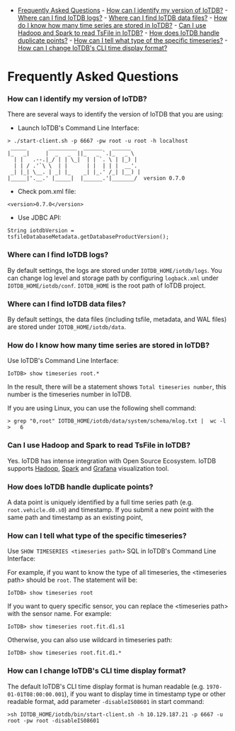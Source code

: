 <!-- TOC -->

- [Frequently Asked Questions](#frequently-asked-questions)
        - [How can I identify my version of IoTDB?](#how-can-i-identify-my-version-of-iotdb)
        - [Where can I find IoTDB logs?](#where-can-i-find-iotdb-logs)
        - [Where can I find IoTDB data files?](#where-can-i-find-iotdb-data-files)
        - [How do I know how many time series are stored in IoTDB?](#how-do-i-know-how-many-time-series-are-stored-in-iotdb)
        - [Can I use Hadoop and Spark to read TsFile in IoTDB?](#can-i-use-hadoop-and-spark-to-read-tsfile-in-iotdb)
        - [How does IoTDB handle duplicate points?](#how-does-iotdb-handle-duplicate-points)
        - [How can I tell what type of the specific timeseries?](#how-can-i-tell-what-type-of-the-specific-timeseries)
        - [How can I change IoTDB's CLI time display format?](#how-can-i-change-iotdbs-cli-time-display-format)

<!-- /TOC -->
# Frequently Asked Questions

### How can I identify my version of IoTDB?

There are several ways to identify the version of IoTDB that you are using:

* Launch IoTDB's Command Line Interface:

```
> ./start-client.sh -p 6667 -pw root -u root -h localhost
 _____       _________  ______   ______    
|_   _|     |  _   _  ||_   _ `.|_   _ \   
  | |   .--.|_/ | | \_|  | | `. \ | |_) |  
  | | / .'`\ \  | |      | |  | | |  __'.  
 _| |_| \__. | _| |_    _| |_.' /_| |__) | 
|_____|'.__.' |_____|  |______.'|_______/  version 0.7.0
```

* Check pom.xml file:

```
<version>0.7.0</version>
```

* Use JDBC API:

```
String iotdbVersion = tsfileDatabaseMetadata.getDatabaseProductVersion();
```

### Where can I find IoTDB logs?

By default settings, the logs are stored under ```IOTDB_HOME/iotdb/logs```. You can change log level and storage path by configuring ```logback.xml``` under ```IOTDB_HOME/iotdb/conf```. ```IOTDB_HOME``` is the root path of IoTDB project.

### Where can I find IoTDB data files?

By default settings, the data files (including tsfile, metadata, and WAL files) are stored under ```IOTDB_HOME/iotdb/data```.

### How do I know how many time series are stored in IoTDB?

Use IoTDB's Command Line Interface:

```
IoTDB> show timeseries root.*
```

In the result, there will be a statement shows `Total timeseries number`, this number is the timeseries number in IoTDB.

If you are using Linux, you can use the following shell command:

```
> grep "0,root" IOTDB_HOME/iotdb/data/system/schema/mlog.txt |  wc -l
>   6
```

### Can I use Hadoop and Spark to read TsFile in IoTDB?

Yes. IoTDB has intense integration with Open Source Ecosystem. IoTDB supports [Hadoop](https://github.com/thulab/iotdb/tree/master/hadoop), [Spark](https://github.com/thulab/iotdb/tree/master/spark) and [Grafana](https://github.com/thulab/iotdb/tree/master/grafana) visualization tool.

### How does IoTDB handle duplicate points?

A data point is uniquely identified by a full time series path (e.g. ```root.vehicle.d0.s0```) and timestamp. If you submit a new point with the same path and timestamp as an existing point, 

### How can I tell what type of the specific timeseries?

Use ```SHOW TIMESERIES <timeseries path>``` SQL in IoTDB's Command Line Interface:

For example, if you want to know the type of all timeseries, the \<timeseries path> should be `root`. The statement will be:

```
IoTDB> show timeseries root
```

If you want to query specific sensor, you can replace the \<timeseries path> with the sensor name. For example:

```
IoTDB> show timeseries root.fit.d1.s1
```

Otherwise, you can also use wildcard in timeseries path:

```
IoTDB> show timeseries root.fit.d1.*
```

### How can I change IoTDB's CLI time display format?

The default IoTDB's CLI time display format is human readable (e.g. ```1970-01-01T08:00:00.001```), if you want to display time in timestamp type or other readable format, add parameter ```-disableIS08601``` in start command:

```
>sh IOTDB_HOME/iotdb/bin/start-client.sh -h 10.129.187.21 -p 6667 -u root -pw root -disableIS08601
```